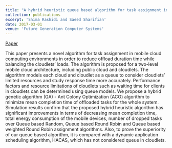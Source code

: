 ```yaml
---
title: "A hybrid heuristic queue based algorithm for task assignment in mobile cloud"
collection: publications
excerpt: 'Shima Rashidi and Saeed Sharifian'
date: 2017-03-01
venue: 'Future Generation Computer Systems'
---
```

[Paper](https://www.sciencedirect.com/science/article/abs/pii/S0167739X16304022)

This paper presents a novel algorithm for task assignment in mobile cloud computing environments in order to reduce offload duration time while balancing the cloudlets’ loads. The algorithm is proposed for a two-level mobile cloud architecture, including public cloud and cloudlets. The algorithm models each cloud and cloudlet as a queue to consider cloudlets’ limited resources and study response time more accurately. Performance factors and resource limitations of cloudlets such as waiting time for clients in cloudlets can be determined using queue models. We propose a hybrid genetic algorithm (GA) - Ant Colony Optimization (ACO) algorithm to minimize mean completion time of offloaded tasks for the whole system. Simulation results confirm that the proposed hybrid heuristic algorithm has significant improvements in terms of decreasing mean completion time, total energy consumption of the mobile devices, number of dropped tasks over Queue based Random, Queue based Round Robin and Queue based weighted Round Robin assignment algorithms. Also, to prove the superiority of our queue based algorithm, it is compared with a dynamic application scheduling algorithm, HACAS, which has not considered queue in cloudlets.

